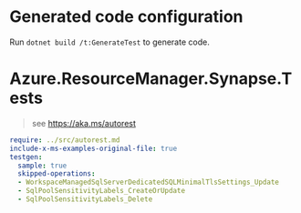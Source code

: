 # Generated code configuration

Run `dotnet build /t:GenerateTest` to generate code.

# Azure.ResourceManager.Synapse.Tests

> see https://aka.ms/autorest
``` yaml
require: ../src/autorest.md
include-x-ms-examples-original-file: true
testgen:
  sample: true
  skipped-operations:
  - WorkspaceManagedSqlServerDedicatedSQLMinimalTlsSettings_Update
  - SqlPoolSensitivityLabels_CreateOrUpdate
  - SqlPoolSensitivityLabels_Delete
```
